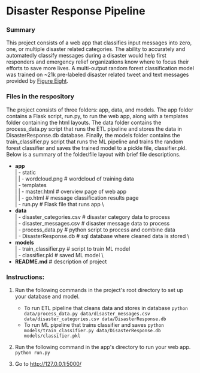 # Disaster Response Pipeline

### Summary
This project consists of a web app that classifies input messages into zero, one, or multiple disaster related categories. The ability to accurately and automatedly classify messages during a disaster would help first responders and emergency relief organizations know where to focus their efforts to save more lives. A multi-output random forest classification model was trained on ~21k pre-labeled disaster related tweet and text messages provided by [Figure Eight](https://appen.com/). 

### Files in the respository
The project consists of three folders: app, data, and models. The app folder contains a Flask script, run.py, to run the web app, along with a templates folder containing the html layouts. The data folder contains the process_data.py script that runs the ETL pipeline and stores the data in DisasterResponse.db database. Finally, the models folder contains the train_classifier.py script that runs the ML pipeline and trains the random forest classifier and saves the trained model to a pickle file, classifier.pkl. Below is a summary of the folder/file layout with brief file descriptions.

* **app** \
    | - static \
    | | - wordcloud.png # wordcloud of training data \
    | - templates \
    | | - master.html # overview page of web app \
    | | - go.html # message classification results page \
    | - run.py # Flask file that runs app \
* **data** \
    | - disaster_categories.csv # disaster category data to process \
    | - disaster_messages.csv # disaster message data to process \
    | - process_data.py # python script to process and combine data \
    | - DisasterResponse.db # sql database where cleaned data is stored \
* **models** \
    | - train_classifier.py # script to train ML model \
    | - classifier.pkl # saved ML model \
* **README.md** # description of project

### Instructions:
1. Run the following commands in the project's root directory to set up your database and model.

    - To run ETL pipeline that cleans data and stores in database
        `python data/process_data.py data/disaster_messages.csv data/disaster_categories.csv data/DisasterResponse.db`
    - To run ML pipeline that trains classifier and saves
        `python models/train_classifier.py data/DisasterResponse.db models/classifier.pkl`

2. Run the following command in the app's directory to run your web app.
    `python run.py`

3. Go to http://127.0.0.1:5000/
